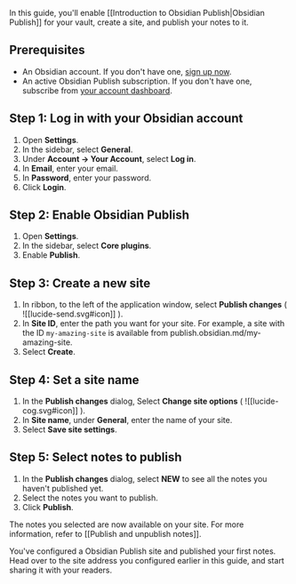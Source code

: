 In this guide, you'll enable [[Introduction to Obsidian Publish|Obsidian Publish]] for your vault, create a site, and publish your notes to it.

## Prerequisites

- An Obsidian account. If you don't have one, [sign up now](https://obsidian.md/auth?returnto=%2Faccount%2Fpublish#signup).
- An active Obsidian Publish subscription. If you don't have one, subscribe from [your account dashboard](https://obsidian.md/account/publish).

## Step 1: Log in with your Obsidian account

1. Open **Settings**.
2. In the sidebar, select **General**.
3. Under **Account → Your Account**, select **Log in**.
4. In **Email**, enter your email.
5. In **Password**, enter your password.
6. Click **Login**.

## Step 2: Enable Obsidian Publish

1. Open **Settings**.
2. In the sidebar, select **Core plugins**.
3. Enable **Publish**.

## Step 3: Create a new site

1. In ribbon, to the left of the application window, select **Publish changes** ( ![[lucide-send.svg#icon]] ).
2. In **Site ID**, enter the path you want for your site. For example, a site with the ID `my-amazing-site` is available from publish.obsidian.md/my-amazing-site.
3. Select **Create**.

## Step 4: Set a site name

1. In the **Publish changes** dialog, Select **Change site options** ( ![[lucide-cog.svg#icon]] ).
2. In **Site name**, under **General**, enter the name of your site.
3. Select **Save site settings**.

## Step 5: Select notes to publish

1. In the **Publish changes** dialog, select **NEW** to see all the notes you haven't published yet.
2. Select the notes you want to publish.
3. Click **Publish**.

The notes you selected are now available on your site. For more information, refer to [[Publish and unpublish notes]].

You've configured a Obsidian Publish site and published your first notes. Head over to the site address you configured earlier in this guide, and start sharing it with your readers.
